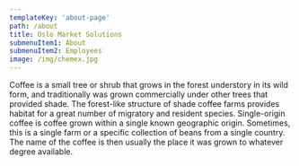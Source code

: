 ```yaml
---
templateKey: 'about-page'
path: /about
title: Oslo Market Solutions
submenuItem1: About
submenuItem2: Employees
image: /img/chemex.jpg
---
```


Coffee is a small tree or shrub that grows in the forest understory in its wild form, and traditionally was grown commercially under other trees that provided shade. The forest-like structure of shade coffee farms provides habitat for a great number of migratory and resident species. Single-origin coffee is coffee grown within a single known geographic origin. Sometimes, this is a single farm or a specific collection of beans from a single country. The name of the coffee is then usually the place it was grown to whatever degree available.
